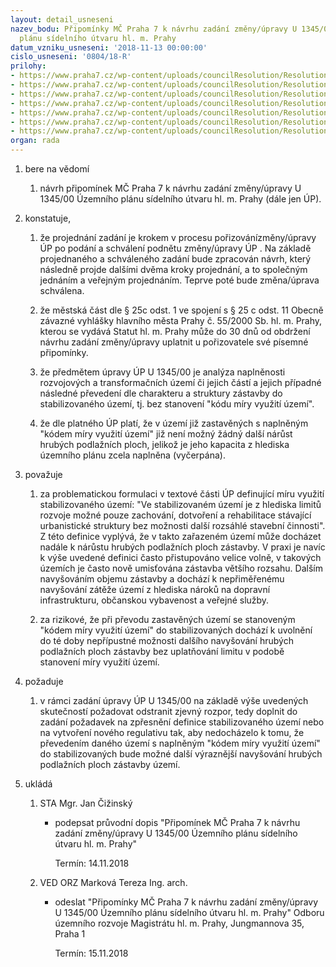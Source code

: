```yaml
---
layout: detail_usneseni
nazev_bodu: Připomínky MČ Praha 7 k návrhu zadání změny/úpravy U 1345/00 Územního
  plánu sídelního útvaru hl. m. Prahy
datum_vzniku_usneseni: '2018-11-13 00:00:00'
cislo_usneseni: '0804/18-R'
prilohy:
- https://www.praha7.cz/wp-content/uploads/councilResolution/Resolutions/30360/export/P1_duvodova_zprava~405412.doc
- https://www.praha7.cz/wp-content/uploads/councilResolution/Resolutions/30360/export/c2pruvodni_dopis~405411.doc
- https://www.praha7.cz/wp-content/uploads/councilResolution/Resolutions/30360/export/c3oznamenioprojednaninavrhuzadani~405410.pdf
- https://www.praha7.cz/wp-content/uploads/councilResolution/Resolutions/30360/export/c4zakladnipopisU1335~405409.pdf
- https://www.praha7.cz/wp-content/uploads/councilResolution/Resolutions/30360/export/c5navrh_zadani_U1345~405408.pdf
- https://www.praha7.cz/wp-content/uploads/councilResolution/Resolutions/30360/export/c6prehledovamapka~405407.pdf
- https://www.praha7.cz/wp-content/uploads/councilResolution/Resolutions/30360/export/export~405665.pdf
organ: rada
---
```

<ol id="urzList" class="urzList_view"><li class="urzClass1" id=""><span name="1">bere na vědomí</span><ol class="urzOlClass decimal "><li class="urzClass2" id="" style="text-align: left;"><span><p>návrh připomínek MČ Praha 7 k návrhu zadání změny/úpravy U 1345/00 Územního plánu sídelního útvaru hl. m. Prahy (dále jen ÚP).</p></span></li></ol></li><li class="urzClass1" id=""><span name="50">konstatuje,</span><ol class="urzOlClass decimal " id=""><li class="urzClass2" id="" style="text-align: left;"><span><p>že projednání zadání je krokem v procesu pořizovánízměny/úpravy ÚP po podání a schválení podnětu změny/úpravy ÚP . Na základě projednaného a schváleného zadání bude zpracován návrh, který následně projde dalšími dvěma kroky projednání, a to společným jednáním a veřejným projednáním. Teprve poté bude změna/úprava schválena.</p></span></li><li class="urzClass2" id="" style="text-align: left;"><span><p>že městská část dle § 25c odst. 1 ve spojení s § 25 c odst. 11 Obecně závazné vyhlášky hlavního města Prahy č. 55/2000 Sb. hl. m. Prahy, kterou se vydává Statut hl. m. Prahy může do 30 dnů od obdržení návrhu zadání změny/úpravy uplatnit u pořizovatele své písemné připomínky.</p></span></li><li class="urzClass2" id="" style="text-align: left;"><span><p>že předmětem úpravy ÚP U 1345/00 je analýza naplněnosti rozvojových a transformačních území či jejich částí a jejich případné následné převedení dle charakteru a struktury zástavby do stabilizovaného území, tj. bez stanovení "kódu míry využití území".</p></span></li><li class="urzClass2" id="" style="text-align: left;"><span><p>že dle platného ÚP platí, že v území již zastavěných s naplněným "kódem míry využití území" již není možný žádný další nárůst hrubých podlažních ploch, jelikož je jeho kapacita z hlediska územního plánu zcela naplněna (vyčerpána).</p></span></li></ol></li><li class="urzClass1" id=""><span name="91">považuje</span><ol class="urzOlClass decimal "><li class="urzClass2" id="" style="text-align: left;"><span><p>za problematickou formulaci v textové části ÚP definující míru využití stabilizovaného území: "Ve stabilizovaném území je z hlediska limitů rozvoje možné pouze zachování, dotvoření a rehabilitace stávající urbanistické struktury bez možnosti další rozsáhlé stavební činnosti". Z této definice vyplývá, že v takto zařazeném území může docházet nadále k nárůstu hrubých podlažních ploch zástavby. V praxi je navíc k výše uvedené definici často přistupováno velice volně, v takových územích je často nově umisťována zástavba většího rozsahu. Dalším navyšováním objemu zástavby a dochází k nepřiměřenému navyšování zátěže území z hlediska nároků na dopravní infrastrukturu, občanskou vybavenost a veřejné služby.<br></p></span></li><li class="urzClass2" id="" style="text-align: left;"><span><p>za rizikové, že při převodu zastavěných území se stanoveným "kódem míry využití území" do stabilizovaných dochází k uvolnění do té doby nepřípustné možnosti dalšího navyšování hrubých podlažních ploch zástavby bez uplatňování limitu v podobě stanovení míry využití území.</p></span></li></ol></li><li class="urzClass1" id=""><span name="62">požaduje</span><ol class="urzOlClass decimal " id=""><li class="urzClass2" id="" style="text-align: left;"><span><p>v rámci zadání úpravy ÚP U 1345/00 na základě výše uvedených skutečností požadovat odstranit zjevný rozpor, tedy doplnit do zadání požadavek na zpřesnění definice stabilizovaného území nebo na vytvoření nového regulativu tak, aby nedocházelo k tomu, že převedením daného území s naplněným "kódem míry využití území" do stabilizovaných bude možné další výraznější navyšování hrubých podlažních ploch zástavby území.<br></p></span></li></ol></li><li class="urzClass1" id="urzUkoly"><span name="1">ukládá</span><ol class="urzOlClass"><li class="urzClass2"><span><p>STA Mgr. Jan Čižinský</p></span><ul class="urzUlClass"><li class="urzClass3"><span><p>podepsat průvodní dopis "Připomínek MČ Praha 7 k návrhu zadání změny/úpravy U 1345/00 Územního plánu sídelního útvaru hl. m. Prahy"</p></span><span class="urzUkolTermin">  Termín:&nbsp;14.11.2018</span></li></ul></li><li class="urzClass2"><span><p>VED ORZ Marková Tereza Ing. arch.</p></span><ul class="urzUlClass"><li class="urzClass3"><span><p>odeslat "Připomínky MČ Praha 7 k návrhu zadání změny/úpravy U 1345/00 Územního plánu sídelního útvaru hl. m. Prahy" Odboru územního rozvoje Magistrátu hl. m. Prahy, Jungmannova 35, Praha 1</p></span><span class="urzUkolTermin">  Termín:&nbsp;15.11.2018</span></li></ul></li></ol></li></ol>
